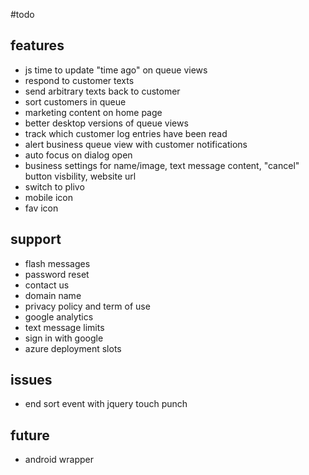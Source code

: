 #todo

## features
- js time to update "time ago" on queue views
- respond to customer texts
- send arbitrary texts back to customer
- sort customers in queue
- marketing content on home page
- better desktop versions of queue views
- track which customer log entries have been read
- alert business queue view with customer notifications
- auto focus on dialog open
- business settings for name/image, text message content, "cancel"
button visbility, website url
- switch to plivo
- mobile icon
- fav icon

## support
- flash messages
- password reset
- contact us
- domain name
- privacy policy and term of use
- google analytics
- text message limits
- sign in with google
- azure deployment slots

## issues
- end sort event with jquery touch punch

## future
- android wrapper